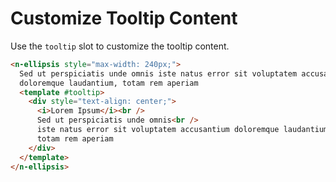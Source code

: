 # Customize Tooltip Content

Use the `tooltip` slot to customize the tooltip content.

```html
<n-ellipsis style="max-width: 240px;">
  Sed ut perspiciatis unde omnis iste natus error sit voluptatem accusantium
  doloremque laudantium, totam rem aperiam
  <template #tooltip>
    <div style="text-align: center;">
      <i>Lorem Ipsum</i><br />
      Sed ut perspiciatis unde omnis<br />
      iste natus error sit voluptatem accusantium doloremque laudantium,<br />
      totam rem aperiam
    </div>
  </template>
</n-ellipsis>
```

